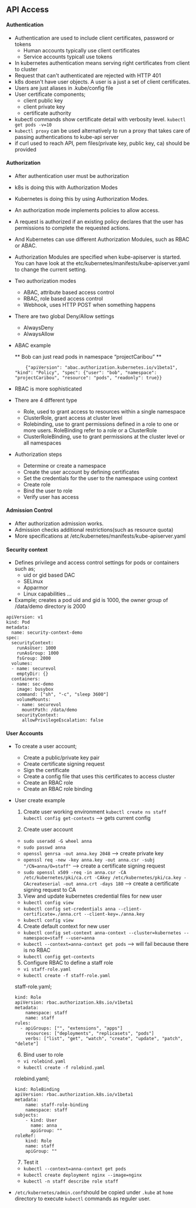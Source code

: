 ## API Access

#### Authentication

* Authentication are used to include client certificates, password or tokens
    * Human accounts typically use client certificates
    * Service accounts typicall use tokens
* In kubernetes authentication means serving right certificates from client to cluster
* Request that can't authenticated are rejected with HTTP 401
* k8s doesn't have user objects. A user is a just a set of client certificates.
* Users are just aliases in .kube/config file
* User certificate components;
    * client public key
    * client private key
    * certificate authority
* kubectl commands show certificate detail with verbosity level.
    `kubectl get pods -v=10`
* `kubectl proxy` can be used alternatively to run a proxy that takes care of passing authentications to kube-api server
* if curl used to reach API, pem files(private key, public key, ca) should be provided

#### Authorization

* After authentication user must be authorization
* k8s is doing this with Authorization Modes
* Kubernetes is doing this by using Authorization Modes. 
* An authorization mode implements policies to allow access. 
* A request is authorized if an existing policy declares that the user has permissions to complete the requested actions. 
* And Kubernetes can use different Authorization Modules, such as RBAC or ABAC. 
* Authorization Modules are specified when kube-apiserver is started. You can have look at the etc/kubernetes/manifests/kube-apiserver.yaml to change the current setting. 
* Two authorization modes
    * ABAC, attribute based access control
    * RBAC, role based access control
    * Webhook, uses HTTP POST when something happens
* There are two global Deny/Allow settings
    * AlwaysDeny
    * AlwaysAllow
* ABAC example

    ** Bob can just read pods in namespace “projectCaribou” **
    ```
        {"apiVersion": "abac.authorization.kubernetes.io/v1beta1", "kind": "Policy", "spec": {"user": "bob", "namespace": "projectCaribou", "resource": "pods", "readonly": true}}
    ```
* RBAC is more sophisticated
* There are 4 different type
    * Role, used to grant access to resources within a single namespace
    * ClusterRole, grant access at cluster level
    * Rolebinding, use to grant permissions defined in a role to one or more users. RoleBinding refer to a role or a ClusterRole
    * ClusterRoleBinding, use to grant permissions at the cluster level or all namespaces
* Authorization steps
    * Determine or create a namespace
    * Create the user account by defining certificates
    * Set the credentials for the user to the namespace using context
    * Create role
    * Bind the user to role
    * Verify user has access

#### Admission Control

* After authorization admission works.
* Admission checks additional restrictions(such as resource quota)
* More specifications at /etc/kubernetes/manifests/kube-apiserver.yaml

#### Security context

* Defines privilege and access control settings for pods or containers such as;
    * uid or gid based DAC
    * SELinux
    * Apparmor
    * Linux capabilities
    ...
* Example; creates a pod uid and gid is 1000, the owner group of /data/demo directory is 2000

```
apiVersion: v1
kind: Pod
metadata:
  name: security-context-demo
spec:
  securityContext:
    runAsUser: 1000
    runAsGroup: 1000
    fsGroup: 2000
  volumes:
  - name: securevol
    emptyDir: {}
  containers:
  - name: sec-demo
    image: busybox
    command: ["sh", "-c", "sleep 3600"]
    volumeMounts:
    - name: securevol
      mountPath: /data/demo
    securityContext:
      allowPrivilegeEscalation: false
```

#### User Accounts

* To create a user account;
    * Create a public/private key pair
    * Create certificate signing request
    * Sign the certificate
    * Create a config file that uses this certificates to access cluster
    * Create an RBAC role
    * Create an RBAC role binding

* User create example
    1. Create user working environment 
       `kubectl create ns staff` \
       `kubectl config get-contexts` --> gets current config
   
    2. Create user account
     * `sudo useradd -G wheel anna`
     * `sudo passwd anna`
     * `openssl genrsa -out anna.key 2048` --> create private key
     * `openssl req -new -key anna.key -out anna.csr -subj "/CN=anna/O=staff"` --> create a certificate signing request
     * `sudo openssl x509 -req -in anna.csr -CA /etc/kubernetes/pki/ca.crt -CAkey /etc/kubernetes/pki/ca.key -CAcreateserial -out anna.crt -days 180` --> create a certificate signing request to CA
   
    3. View and update kubernetes credential files for new user
     * `kubectl config view`
     * `kubectl config set-credentials anna --client-certificate=./anna.crt --client-key=./anna.key`
     * `kubectl config view`
   
    4. Create default context for new user
     * `kubectl config set-context anna-context --cluster=kubernetes --namespace=staff --user=anna`
     * `kubectl --context=anna-context get pods` --> will fail because there is no RBAC
     * `kubectl config get-contexts`
   
    5. Configure RBAC to define a staff role
     * `vi staff-role.yaml`
     * `kubectl create -f staff-role.yaml`
    
    staff-role.yaml;

    ```
    kind: Role
    apiVersion: rbac.authorization.k8s.io/v1beta1
    metadata:
        namespace: staff
        name: staff
    rules:
      - apiGroups: ["", "extensions", "apps"]
        resources: ["deployments", "replicasets", "pods"]
        verbs: ["list", "get", "watch", "create", "update", "patch", "delete"] 
    ```

    6. Bind user to role
     * `vi rolebind.yaml`
     * `kubectl create -f rolebind.yaml`

    rolebind.yaml;

    ```
    kind: RoleBinding
    apiVersion: rbac.authorization.k8s.io/v1beta1
    metadata:
        name: staff-role-binding
        namespace: staff
    subjects:
        - kind: User
          name: anna
          apiGroup: ""
    roleRef:
        kind: Role
        name: staff
        apiGroup: ""
    ```
   
    7. Test it
     * `kubectl --context=anna-context get pods`
     * `kubectl create deployment nginx --image=nginx`
     * `kubectl -n staff describe role staff`

* `/etc/kubernetes/admin.conf`should be copied under `.kube` at `home` directory to execute `kubectl` commands as reguler user.
